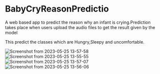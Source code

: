 # BabyCryReasonPredictio


A web based app to predict the reason why an infant is crying.Prediction takes place when users upload the audio files to get the result given by the model

This predict the classes which are  Hungry,Sleepy and uncomfortable.

![Screenshot from 2023-05-25 13-57-58](https://github.com/ibibeklamichhane/babyCryReasonPrediction/assets/46773730/aeb79c65-80e2-4203-b092-059c17eca0cc)
![Screenshot from 2023-05-25 13-55-55](https://github.com/ibibeklamichhane/babyCryReasonPrediction/assets/46773730/c126b409-4772-4c06-90bf-4831b5a3c7aa)
![Screenshot from 2023-05-25 13-57-07](https://github.com/ibibeklamichhane/babyCryReasonPrediction/assets/46773730/8f665b3e-9026-415c-94c0-82d981000f27)
![Screenshot from 2023-05-25 13-56-06](https://github.com/ibibeklamichhane/babyCryReasonPrediction/assets/46773730/a6d5d640-efc2-4d91-b22b-56c2312ba9c5)
